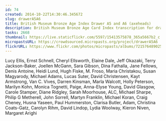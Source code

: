 ```yaml
---
id: 74
created: 2014-10-22T14:30:46.345672
slug: drawerA5A6
title: British Museum Bronze Age Index Drawer A5 and A6 (axeheads)
description: British Museum Bronze Age Card Index transcription for drawer A5 and A6 (axeheads).
tasks: 2668
thumbnail: https://live.staticflickr.com/5597/15413575878_365a5667b2_c.jpg
micropastsURL: https://crowdsourced.micropasts.org/project/drawerA5A6
flickrURL: https://www.flickr.com/photos/micropasts/albums/72157648902512141
---
```

Lucy Ellis, Ernst Schnell, Cheryl Ellsworth, Elaine Dale, Jeff Okazaki, Terry Jackson-Baker, Joellen McGann, Sara Gibson, Dina Fathalla, Jane Fellows, Denis Antoine, Heidi Lund, Hugh Fiske, M. Froso, Maria Christakou, Susan Magyarody, Michael Adams, Lucas Suter, David Christensen, Kayt Armstrong, Van C. Vives, Darren Kinsman, Marla Walcott, Holly Peterson, Marilyn Kohn, Monica Tognetti, Paige, Anna-Elyse Young, David Glasgow, Carole Stamper, Diane Ridgley, Sarah Moorhouse, ALC, Michael Sharpe, Philip G Metherell, John Sorrell, Martyn Franklin, Michael Koran, Craig Cheney, Husna Yaseen, Paul Hummerston, Clarisa Butler, Adam, Christina Coats-Gatz, Carolyn Rihm, David Lindop, Lydia Woolway, Kieron Niven, Margaret Arighi
